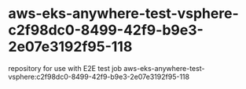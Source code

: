 # aws-eks-anywhere-test-vsphere-c2f98dc0-8499-42f9-b9e3-2e07e3192f95-118
repository for use with E2E test job aws-eks-anywhere-test-vsphere:c2f98dc0-8499-42f9-b9e3-2e07e3192f95-118
